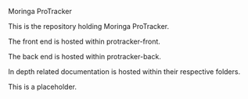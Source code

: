 Moringa ProTracker

This is the repository holding Moringa ProTracker.

The front end is hosted within protracker-front.

The back end is hosted within protracker-back.

In depth related documentation is hosted within their respective folders.

This is a placeholder.